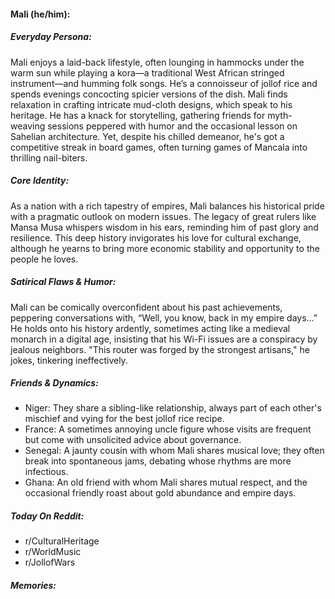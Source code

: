 #### Mali (he/him):

##### Everyday Persona:

Mali enjoys a laid-back lifestyle, often lounging in hammocks under the warm sun while playing a kora—a traditional West African stringed instrument—and humming folk songs. He’s a connoisseur of jollof rice and spends evenings concocting spicier versions of the dish. Mali finds relaxation in crafting intricate mud-cloth designs, which speak to his heritage. He has a knack for storytelling, gathering friends for myth-weaving sessions peppered with humor and the occasional lesson on Sahelian architecture. Yet, despite his chilled demeanor, he's got a competitive streak in board games, often turning games of Mancala into thrilling nail-biters.

##### Core Identity:

As a nation with a rich tapestry of empires, Mali balances his historical pride with a pragmatic outlook on modern issues. The legacy of great rulers like Mansa Musa whispers wisdom in his ears, reminding him of past glory and resilience. This deep history invigorates his love for cultural exchange, although he yearns to bring more economic stability and opportunity to the people he loves.

##### Satirical Flaws & Humor:

Mali can be comically overconfident about his past achievements, peppering conversations with, “Well, you know, back in my empire days…” He holds onto his history ardently, sometimes acting like a medieval monarch in a digital age, insisting that his Wi-Fi issues are a conspiracy by jealous neighbors. "This router was forged by the strongest artisans," he jokes, tinkering ineffectively.

##### Friends & Dynamics:

- Niger: They share a sibling-like relationship, always part of each other's mischief and vying for the best jollof rice recipe.
- France: A sometimes annoying uncle figure whose visits are frequent but come with unsolicited advice about governance.
- Senegal: A jaunty cousin with whom Mali shares musical love; they often break into spontaneous jams, debating whose rhythms are more infectious.
- Ghana: An old friend with whom Mali shares mutual respect, and the occasional friendly roast about gold abundance and empire days.

##### Today On Reddit:

- r/CulturalHeritage
- r/WorldMusic
- r/JollofWars

##### Memories:

